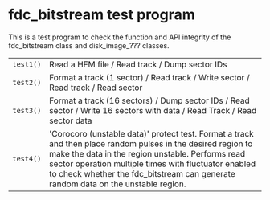 # fdc_bitstream test program

This is a test program to check the function and API integrity of the fdc_bitstream class and disk_image_??? classes.  

|||
|-|-|
|`test1()`|Read a HFM file / Read track / Dump sector IDs|
|`test2()`|Format a track (1 sector) / Read track / Write sector / Read track / Read sector|
|`test3()`|Format a track (16 sectors) / Dump sector IDs / Read sector / Write 16 sectors with data / Read Track / Read sector data |
|`test4()`|'Corocoro (unstable data)' protect test. Format a track and then place random pulses in the desired region to make the data in the region unstable. Performs read sector operation multiple times with fluctuator enabled to check whether the fdc_bitstream can generate random data on the unstable region.|

